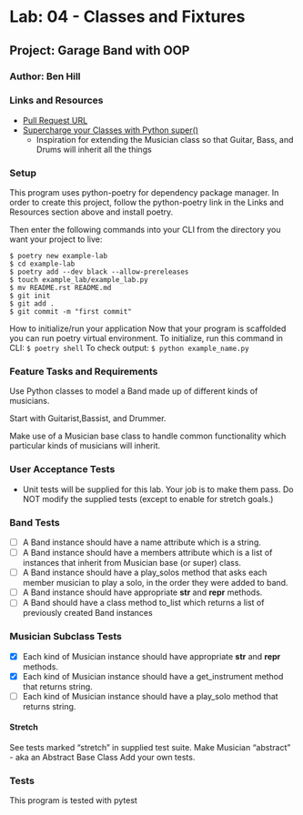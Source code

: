 # Lab: 04 - Classes and Fixtures
## Project: Garage Band with OOP
### Author: Ben Hill
### Links and Resources
- [Pull Request URL](https://github.com/ben-hill33/pythonic-garage-band/pull/1)
- [Supercharge your Classes with Python super()](https://realpython.com/python-super/)
  - Inspiration for extending the Musician class so that Guitar, Bass, and Drums will inherit all the things

### Setup
This program uses python-poetry for dependency package manager. In order to create this project, follow the python-poetry link in the Links and Resources section above and install poetry.

Then enter the following commands into your CLI from the directory you want your project to live:
```
$ poetry new example-lab
$ cd example-lab
$ poetry add --dev black --allow-prereleases
$ touch example_lab/example_lab.py
$ mv README.rst README.md
$ git init
$ git add .
$ git commit -m "first commit"
```
How to initialize/run your application
Now that your program is scaffolded you can run poetry virtual environment. To initialize, run this command in CLI: ```$ poetry shell``` To check output: ```$ python example_name.py```

### Feature Tasks and Requirements
Use Python classes to model a Band made up of different kinds of musicians.

Start with Guitarist,Bassist, and Drummer.

Make use of a Musician base class to handle common functionality which particular kinds of musicians will inherit.

### User Acceptance Tests
- Unit tests will be supplied for this lab. Your job is to make them pass. Do NOT modify the supplied tests (except to enable for stretch goals.)

### Band Tests
- [ ] A Band instance should have a name attribute which is a string.
- [ ] A Band instance should have a members attribute which is a list of instances that inherit from Musician base (or super) class.
- [ ] A Band instance should have a play_solos method that asks each member musician to play a solo, in the order they were added to band.
- [ ] A Band instance should have appropriate __str__ and __repr__ methods.
- [ ] A Band should have a class method to_list which returns a list of previously created Band instances
### Musician Subclass Tests
- [x] Each kind of Musician instance should have appropriate __str__ and __repr__ methods.
- [x] Each kind of Musician instance should have a get_instrument method that returns string.
- [ ] Each kind of Musician instance should have a play_solo method that returns string.
#### Stretch
See tests marked “stretch” in supplied test suite.
Make Musician “abstract” - aka an Abstract Base Class
Add your own tests.


### Tests
This program is tested with pytest
